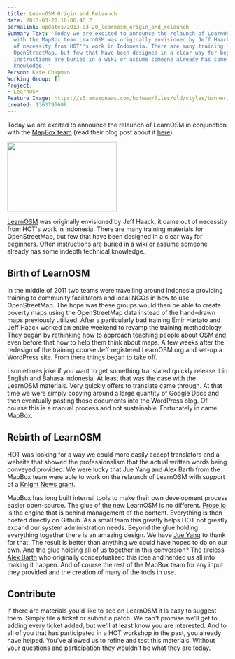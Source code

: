 ```yaml
---
title: LearnOSM Origin and Relaunch
date: 2013-03-20 16:06:46 Z
permalink: updates/2013-03-20_learnosm_origin_and_relaunch
Summary Text: 'Today we are excited to announce the relaunch of LearnOSM in conjunction
  with the MapBox team.LearnOSM was originally envisioned by Jeff Haack, it came out
  of necessity from HOT''s work in Indonesia. There are many training materials for
  OpenStreetMap, but few that have been designed in a clear way for beginners. Often
  instructions are buried in a wiki or assume someone already has some indepth technical
  knowledge. '
Person: Kate Chapman
Working Group: []
Project:
- LearnOSM
Feature Image: https://s3.amazonaws.com/hotwww/files/old/styles/banner/public/screen_shot_learn.png
created: 1363795606
---
```


Today we are excited to announce the relaunch of LearnOSM in conjunction with the <a href="http://mapbox.com/">MapBox team</a> (read their blog post about it <a href="http://mapbox.com/blog/learnosm-with-new-design/">here</a>).

<img src="https://s3.amazonaws.com/hotwww/files/old/styles/medium/public/screen_shot_learn_0.png?itok=J4aFrzfz" style="width:250px;height:159px" alt=""  class="image-medium" />

<a href="http://learnosm.org">LearnOSM</a> was originally envisioned by Jeff Haack, it came out of necessity from HOT's work in Indonesia. There are many training materials for OpenStreetMap, but few that have been designed in a clear way for beginners. Often instructions are buried in a wiki or assume someone already has some indepth technical knowledge. 
 
<h2>Birth of LearnOSM</h2>
 
In the middle of 2011 two teams were travelling around Indonesia providing training to community facilitators and local NGOs in how to use OpenStreetMap. The hope was these groups would then be able to create poverty maps using the OpenStreetMap data instead of the hand-drawn maps previously utilized. After a particularly bad training Emir Hartato and Jeff Haack worked an entire weekend to revamp the training methodology. They began by rethinking how to approach teaching people about OSM and even before that how to help them think about maps. A few weeks after the redesign of the training course Jeff registered LearnOSM.org and set-up a WordPress site. From there things began to take off. 

I sometimes joke if you want to get something translated quickly release it in English and Bahasa Indonesia. At least that was the case with the LearnOSM materials. Very quickly offers to translate came through. At that time we were simply copying around a large quantity of Google Docs and then eventually pasting those documents into the WordPress blog. Of course this is a manual process and not sustainable. Fortunately in came MapBox.
 
<h2>Rebirth of LearnOSM</h2>
 
HOT was looking for a way we could more easily accept translators and a website that showed the professionalism that the actual written words being conveyed provided. We were lucky that Jue Yang and Alex Barth from the MapBox team were able to work on the relaunch of LearnOSM with support of a <a href="http://mapbox.com/blog/knight-invests-openstreetmap/">Knight News grant</a>.  

MapBox has long built internal tools to make their own development process easier open-source. The glue of the new LearnOSM is no different. <a href="http://prose.io/">Prose.io</a> is the engine that is behind management of the content. Everything is then hosted directly on Github. As a small team this greatly helps HOT not greatly expand our system administration needs. Beyond the glue holding everything together there is an amazing design. We have <a href="https://twitter.com/jue_yang">Jue Yang</a> to thank for that. The result is better than anything we could have hoped to do on our own. And the glue holding all of us together in this conversion? The tireless <a href="https://twitter.com/lxbarth">Alex Barth</a> who originally conceptualized this idea and herded us all into making it happen. And of course the rest of the MapBox team for any input they provided and the creation of many of the tools in use.
 
<h2>Contribute</h2>
 
If there are materials you'd like to see on LearnOSM it is easy to suggest them. Simply file a ticket or submit a patch. We can't promise we'll get to adding every ticket added, but we'll at least know you are interested. And to all of you that has participated in a HOT workshop in the past, you already have helped. You've allowed us to refine and test this materials. Without your questions and participation they wouldn't be what they are today.
